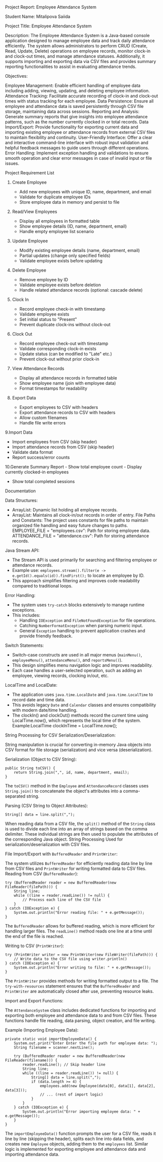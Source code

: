 Project Report: Employee Attendance System

Student Name: Mitalipova Saiida  

Project Title: Employee Attendance System

Description:
The Employee Attendance System is a Java-based console application designed to manage employee data and track daily attendance efficiently. The system allows administrators to perform CRUD (Create, Read, Update, Delete) operations on employee records, monitor clock-in and clock-out times, and manage attendance statuses. Additionally, it supports importing and exporting data via CSV files and provides summary reporting functionalities to assist in evaluating attendance trends.

Objectives:

Employee Management:
Enable efficient handling of employee data including adding, viewing, updating, and deleting employee information.
Attendance Tracking:
Facilitate accurate recording of clock-in and clock-out times with status tracking for each employee.
Data Persistence:
Ensure all employee and attendance data is saved persistently through CSV file storage, maintaining data across sessions.
Reporting and Analysis:
Generate summary reports that give insights into employee attendance patterns, such as the number currently clocked in or total records.
Data Import/Export:
Provide functionality for exporting current data and importing existing employee or attendance records from external CSV files to maintain flexibility and continuity.
User-Friendly Interface:
Offer a clear and interactive command-line interface with robust input validation and helpful feedback messages to guide users through different operations.
Error Handling:
Implement exception handling and validations to ensure smooth operation and clear error messages in case of invalid input or file issues.


Project Requirement List

1. Create Employee
   - Add new employees with unique ID, name, department, and email
   - Validate for duplicate employee IDs
   - Store employee data in memory and persist to file

2. Read/View Employees
   - Display all employees in formatted table
   - Show employee details (ID, name, department, email)
   - Handle empty employee list scenario

3. Update Employee
   - Modify existing employee details (name, department, email)
   - Partial updates (change only specified fields)
   - Validate employee exists before updating

4. Delete Employee
   - Remove employee by ID
   - Validate employee exists before deletion
   - Handle related attendance records (optional: cascade delete)

5. Clock In
   - Record employee check-in with timestamp
   - Validate employee exists
   - Set initial status to "Present"
   - Prevent duplicate clock-ins without clock-out

6. Clock Out
   - Record employee check-out with timestamp
   - Validate corresponding clock-in exists
   - Update status (can be modified to "Late" etc.)
   - Prevent clock-out without prior clock-in

7. View Attendance Records
   - Display all attendance records in formatted table
   - Show employee name (join with employee data)
   - Format timestamps for readability
 
8. Export Data
   - Export employees to CSV with headers
   - Export attendance records to CSV with headers
   - Allow custom filenames
   - Handle file write errors

9.Import Data
  - Import employees from CSV (skip header)
   - Import attendance records from CSV (skip header)
   - Validate data format
   - Report success/error counts

10.Generate Summary Report
    - Show total employee count
    - Display currently clocked-in employees
- Show total completed sessions



Documentation


Data Structures:
- ArrayList<Employee>: Dynamic list holding all employee records.
- ArrayList<AttendanceRecord>: Maintains all clock-in/out records in order of entry.
File Paths and Constants:
The project uses constants for file paths to maintain organized file handling and easy future changes to paths.
EMPLOYEE_FILE = "employees.csv": Path for storing employee data.
ATTENDANCE_FILE = "attendance.csv": Path for storing attendance records.

Java Stream API:
- The Stream API is used primarily for searching and filtering employee or attendance records.
- Example use: `employees.stream().filter(e -> e.getId().equals(id)).findFirst();` to locate an employee by ID.
- This approach simplifies filtering and improves code readability compared to traditional loops.

Error Handling:
- The system uses `try-catch` blocks extensively to manage runtime exceptions.
- This includes:
  - Handling `IOException` and `FileNotFoundException` for file operations.
  - Catching `NumberFormatException` when parsing numeric input.
  - General `Exception` handling to prevent application crashes and provide friendly feedback.

Switch Statements:
- Switch-case constructs are used in all major menus (`mainMenu()`, `employeeMenu()`, `attendanceMenu()`, and `reportsMenu()`).
- This design simplifies menu navigation logic and improves readability.
- Each case handles a user-selected operation, such as adding an employee, viewing records, clocking in/out, etc.

LocalTime and LocalDate:
- The application uses `java.time.LocalDate` and `java.time.LocalTime` to record date and time data.
- This avoids legacy `Date` and `Calendar` classes and ensures compatibility with modern date/time handling.
- The clockIn() and clockOut() methods record the current time using LocalTime.now(), which represents the local time of the system.
Example:LocalTime clockInTime = LocalTime.now();

String Processing for CSV Serialization/Deserialization:

String manipulation is crucial for converting in-memory Java objects into CSV format for file storage (serialization) and vice versa (deserialization).

Serialization (Object to CSV String):
    
    public String toCSV() {
        return String.join(",", id, name, department, email);
    }
    
   The `toCSV()` method in the `Employee` and `AttendanceRecord` classes uses `String.join()` to concatenate the object's attributes into a comma-separated string.

Parsing (CSV String to Object Attributes):
    
    String[] data = line.split(",");
    
   When reading data from a CSV file, the `split()` method of the `String` class is used to divide each line into an array of strings based on the comma delimiter. These individual strings are then used to populate the attributes of the corresponding Java object.
 String Processing
Used for serialization/deserialization with CSV files.

 File Import/Export with `BufferedReader` and `PrintWriter`:

The system utilizes `BufferedReader` for efficiently reading data line by line from CSV files and `PrintWriter` for writing formatted data to CSV files.
Reading from CSV (`BufferedReader`):
    
    try (BufferedReader reader = new BufferedReader(new FileReader(filePath))) {
        String line;
        while ((line = reader.readLine()) != null) {
            // Process each line of the CSV file
        }
    } catch (IOException e) {
        System.out.println("Error reading file: " + e.getMessage());
    }
    
   The `BufferedReader` allows for buffered reading, which is more efficient for handling larger files. The `readLine()` method reads one line at a time until the end of the file is reached.

Writing to CSV (`PrintWriter`):
    
    try (PrintWriter writer = new PrintWriter(new FileWriter(filePath))) {
        // Write data to the CSV file using writer.println()
    } catch (IOException e) {
        System.out.println("Error writing to file: " + e.getMessage());
    }
    
  The `PrintWriter` provides methods for writing formatted output to a file. The `try-with-resources` statement ensures that the `BufferedReader` and `PrintWriter` are automatically closed after use, preventing resource leaks.

Import and Export Functions:

The `AttendanceSystem` class includes dedicated functions for importing and exporting both employee and attendance data to and from CSV files. These functions handle file reading, data parsing, object creation, and file writing.

Example (Importing Employee Data):
    
    private static void importEmployeeData() {
        System.out.print("Enter Enter the file path for employee data: ");
        String filename = scanner.nextLine();

        try (BufferedReader reader = new BufferedReader(new FileReader(filename))) {
            reader.readLine(); // Skip header line
            String line;
            while ((line = reader.readLine()) != null) {
                String[] data = line.split(",");
                if (data.length >= 4) {
                    employees.add(new Employee(data[0], data[1], data[2], data[3]));
                    // ... (rest of import logic)
                }
            }
        } catch (IOException e) {
            System.out.println("Error importing employee data: " + e.getMessage());
        }
    }
  
   The `importEmployeeData()` function prompts the user for a CSV file, reads it line by line (skipping the header), splits each line into data fields, and creates new `Employee` objects, adding them to the `employees` list. Similar logic is implemented for exporting employee and attendance data and importing attendance data.





